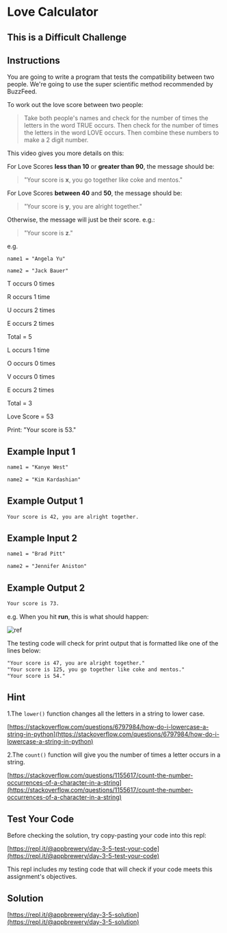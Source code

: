 # Love Calculator

## This is a Difficult Challenge

## Instructions

You are going to write a program that tests the compatibility between two people. We're going to use the super scientific method recommended by BuzzFeed.

To work out the love score between two people:

> Take both people's names and check for the number of times the letters in the word TRUE occurs. Then check for the number of times the letters in the word LOVE occurs. Then combine these numbers to make a 2 digit number.

This video gives you more details on this:

[](method.mov)

For Love Scores **less than 10** or **greater than 90**, the message should be:

>"Your score is **x**, you go together like coke and mentos."  

For Love Scores **between 40** and **50**, the message should be:

>"Your score is **y**, you are alright together."  

Otherwise, the message will just be their score. e.g.:

>"Your score is **z**."  

e.g.

`name1 = "Angela Yu"`

`name2 = "Jack Bauer"`

T occurs 0 times

R occurs 1 time

U occurs 2 times

E occurs 2 times

Total = 5

L occurs 1 time

O occurs 0 times

V occurs 0 times

E occurs 2 times

Total = 3

Love Score = 53

Print: "Your score is 53."

## Example Input 1

```txt
name1 = "Kanye West"
```

```txt
name2 = "Kim Kardashian"
```

## Example Output 1

```txt
Your score is 42, you are alright together.
```

## Example Input 2

```txt
name1 = "Brad Pitt"
```

```txt
name2 = "Jennifer Aniston"
```

## Example Output 2

```txt
Your score is 73.
```

e.g. When you hit **run**, this is what should happen:  

![ref](https://cdn.fs.teachablecdn.com/nfSILIPSNaIOwWhPR5vr)

The testing code will check for print output that is formatted like one of the lines below:

```txt
"Your score is 47, you are alright together."
"Your score is 125, you go together like coke and mentos."
"Your score is 54."
```

## Hint

1.The `lower()` function changes all the letters in a string to lower case.

[https://stackoverflow.com/questions/6797984/how-do-i-lowercase-a-string-in-python](https://stackoverflow.com/questions/6797984/how-do-i-lowercase-a-string-in-python)

2.The `count()` function will give you the number of times a letter occurs in a string.

[https://stackoverflow.com/questions/1155617/count-the-number-occurrences-of-a-character-in-a-string](https://stackoverflow.com/questions/1155617/count-the-number-occurrences-of-a-character-in-a-string)

## Test Your Code

Before checking the solution, try copy-pasting your code into this repl:

[https://repl.it/@appbrewery/day-3-5-test-your-code](https://repl.it/@appbrewery/day-3-5-test-your-code)

This repl includes my testing code that will check if your code meets this assignment's objectives.

## Solution

[https://repl.it/@appbrewery/day-3-5-solution](https://repl.it/@appbrewery/day-3-5-solution)
